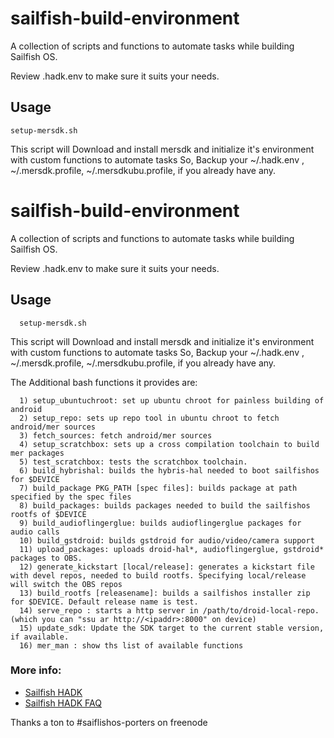 # sailfish-build-environment

A collection of scripts and functions to automate tasks while building Sailfish OS.

Review .hadk.env to make sure it suits your needs.

## Usage

`
  setup-mersdk.sh 
`

This script will Download and install mersdk and initialize it's environment with custom functions to automate tasks
So, Backup your ~/.hadk.env , ~/.mersdk.profile, ~/.mersdkubu.profile, if you already have any.

# sailfish-build-environment

A collection of scripts and functions to automate tasks while building Sailfish OS.

Review .hadk.env to make sure it suits your needs.

## Usage

```
  setup-mersdk.sh 
```

This script will Download and install mersdk and initialize it's environment with custom functions to automate tasks
So, Backup your ~/.hadk.env , ~/.mersdk.profile, ~/.mersdkubu.profile, if you already have any.

The Additional bash functions it provides are:

```
  1) setup_ubuntuchroot: set up ubuntu chroot for painless building of android
  2) setup_repo: sets up repo tool in ubuntu chroot to fetch android/mer sources
  3) fetch_sources: fetch android/mer sources
  4) setup_scratchbox: sets up a cross compilation toolchain to build mer packages
  5) test_scratchbox: tests the scratchbox toolchain.
  6) build_hybrishal: builds the hybris-hal needed to boot sailfishos for $DEVICE
  7) build_package PKG_PATH [spec files]: builds package at path specified by the spec files
  8) build_packages: builds packages needed to build the sailfishos rootfs of $DEVICE
  9) build_audioflingerglue: builds audioflingerglue packages for audio calls
  10) build_gstdroid: builds gstdroid for audio/video/camera support
  11) upload_packages: uploads droid-hal*, audioflingerglue, gstdroid* packages to OBS.
  12) generate_kickstart [local/release]: generates a kickstart file with devel repos, needed to build rootfs. Specifying local/release will switch the OBS repos
  13) build_rootfs [releasename]: builds a sailfishos installer zip for $DEVICE. Default release name is test.
  14) serve_repo : starts a http server in /path/to/droid-local-repo. (which you can "ssu ar http://<ipaddr>:8000" on device)
  15) update_sdk: Update the SDK target to the current stable version, if available.
  16) mer_man : show ths list of available functions
```

### More info:

* [Sailfish HADK](https://sailfishos.org/develop/hadk/)
* [Sailfish HADK FAQ](http://piratepad.net/hadk-faq-v2)

Thanks a ton to #saiflishos-porters on freenode
